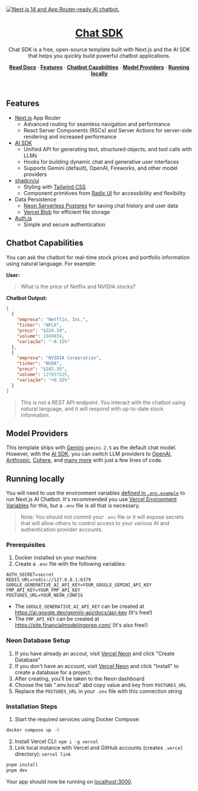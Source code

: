 <a href="https://chat.vercel.ai/">
  <img alt="Next.js 14 and App Router-ready AI chatbot." src="app/(chat)/opengraph-image.png">
  <h1 align="center">Chat SDK</h1>
</a>

<p align="center">
    Chat SDK is a free, open-source template built with Next.js and the AI SDK that helps you quickly build powerful chatbot applications.
</p>

<p align="center">
  <a href="https://chat-sdk.dev"><strong>Read Docs</strong></a> ·
  <a href="#features"><strong>Features</strong></a> ·
  <a href="#chatbot-capabilities"><strong>Chatbot Capabilities</strong></a> ·
  <a href="#model-providers"><strong>Model Providers</strong></a> ·
  <a href="#running-locally"><strong>Running locally</strong></a>
</p>
<br/>

## Features

- [Next.js](https://nextjs.org) App Router
  - Advanced routing for seamless navigation and performance
  - React Server Components (RSCs) and Server Actions for server-side rendering and increased performance
- [AI SDK](https://sdk.vercel.ai/docs)
  - Unified API for generating text, structured objects, and tool calls with LLMs
  - Hooks for building dynamic chat and generative user interfaces
  - Supports Gemini (default), OpenAI, Fireworks, and other model providers
- [shadcn/ui](https://ui.shadcn.com)
  - Styling with [Tailwind CSS](https://tailwindcss.com)
  - Component primitives from [Radix UI](https://radix-ui.com) for accessibility and flexibility
- Data Persistence
  - [Neon Serverless Postgres](https://vercel.com/marketplace/neon) for saving chat history and user data
  - [Vercel Blob](https://vercel.com/storage/blob) for efficient file storage
- [Auth.js](https://authjs.dev)
  - Simple and secure authentication

## Chatbot Capabilities

You can ask the chatbot for real-time stock prices and portfolio information using natural language. For example:

**User:**

> What is the price of Netflix and NVIDIA stocks?

**Chatbot Output:**

```json
[
  {
    "empresa": "Netflix, Inc.",
    "ticker": "NFLX",
    "preço": "$224.19",
    "volume": 1049834,
    "variação": "-0.15%"
  },
  {
    "empresa": "NVIDIA Corporation",
    "ticker": "NVDA",
    "preço": "$182.35",
    "volume": 127657525,
    "variação": "+0.32%"
  }
]
```

> This is not a REST API endpoint. You interact with the chatbot using natural language, and it will respond with up-to-date stock information.

## Model Providers

This template ships with [Gemini](https://gemini.google.com) `gemini-2.5` as the default chat model. However, with the [AI SDK](https://sdk.vercel.ai/docs), you can switch LLM providers to [OpenAI](https://openai.com), [Anthropic](https://anthropic.com), [Cohere](https://cohere.com/), and [many more](https://sdk.vercel.ai/providers/ai-sdk-providers) with just a few lines of code.

## Running locally

You will need to use the environment variables [defined in `.env.example`](.env.example) to run Next.js AI Chatbot. It's recommended you use [Vercel Environment Variables](https://vercel.com/docs/projects/environment-variables) for this, but a `.env` file is all that is necessary.

> Note: You should not commit your `.env` file or it will expose secrets that will allow others to control access to your various AI and authentication provider accounts.

### Prerequisites

1. Docker installed on your machine
2. Create a `.env` file with the following variables:

```env
AUTH_SECRET=secret
REDIS_URL=redis://127.0.0.1:6379
GOOGLE_GENERATIVE_AI_API_KEY=YOUR_GOGGLE_GEMINI_API_KEY
FMP_API_KEY=YOUR_FMP_API_KEY
POSTGRES_URL=YOUR_NEON_CONFIG
```

- The `GOOGLE_GENERATIVE_AI_API_KEY` can be created at https://ai.google.dev/gemini-api/docs/api-key (It's free!)
- The `FMP_API_KEY` can be created at https://site.financialmodelingprep.com/ (It's also free!)

### Neon Database Setup

1. If you have already an accout, visit [Vercel Neon](https://vercel.com/dashboard/stores) and click "Create Database"
2. If you don't have an account, visit [Vercel Neon](https://vercel.com/marketplace/neon) and click "Install" to create a database for a project.
3. After creating, you'll be taken to the Neon dashboard
4. Choose the tab ".env.local" abd copy value and key from `POSTGRES_URL`
5. Replace the `POSTGRES_URL` in your `.env` file with this connection string

### Installation Steps

1. Start the required services using Docker Compose:

```bash
docker compose up -d
```

2. Install Vercel CLI: `npm i -g vercel`
3. Link local instance with Vercel and GitHub accounts (creates `.vercel` directory): `vercel link`

```bash
pnpm install
pnpm dev
```

Your app should now be running on [localhost:3000](http://localhost:3000).
